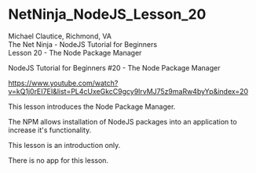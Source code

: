 # NetNinja_NodeJS_Lesson_20

Michael Clautice, Richmond, VA<br>
The Net Ninja - NodeJS Tutorial for Beginners<br>
Lesson 20 - The Node Package Manager

NodeJS Tutorial for Beginners #20 - The Node Package Manager

https://www.youtube.com/watch?v=kQ1j0rEI7EI&list=PL4cUxeGkcC9gcy9lrvMJ75z9maRw4byYp&index=20

This lesson introduces the Node Package Manager. 

The NPM allows installation of NodeJS packages into an application to increase it's functionality.

This lesson is an introduction only. 

There is no app for this lesson.

